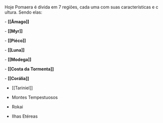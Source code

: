 Hoje Pomaera é divida em 7 regiões, cada uma com suas características e cultura. Sendo elas:

- **[[Âmago]]**

- **[[Myr]]**

- **[[Piéco]]**

- **[[Luna]]**

- **[[Modega]]**

- **[[Costa da Tormenta]]**

- **[[Corália]]**

- [[Tariniel]]

- Montes Tempestuosos

- Rokai

- Ilhas Etéreas